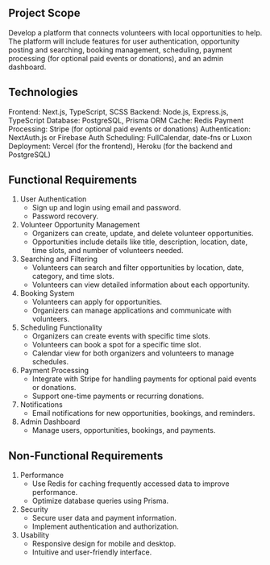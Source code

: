 ## Project Scope
Develop a platform that connects volunteers with local opportunities to help. The platform will include features for user authentication, opportunity posting and searching, booking management, scheduling, payment processing (for optional paid events or donations), and an admin dashboard.

## Technologies
Frontend: Next.js, TypeScript, SCSS
Backend: Node.js, Express.js, TypeScript
Database: PostgreSQL, Prisma ORM
Cache: Redis
Payment Processing: Stripe (for optional paid events or donations)
Authentication: NextAuth.js or Firebase Auth
Scheduling: FullCalendar, date-fns or Luxon
Deployment: Vercel (for the frontend), Heroku (for the backend and PostgreSQL)

## Functional Requirements
1. User Authentication
    - Sign up and login using email and password.
    - Password recovery.
2. Volunteer Opportunity Management
    - Organizers can create, update, and delete volunteer opportunities.
    - Opportunities include details like title, description, location, date, time slots, and number of volunteers needed.
3. Searching and Filtering
    - Volunteers can search and filter opportunities by location, date, category, and time slots.
    - Volunteers can view detailed information about each opportunity.
4. Booking System
    - Volunteers can apply for opportunities.
    - Organizers can manage applications and communicate with volunteers.
5. Scheduling Functionality
    - Organizers can create events with specific time slots.
    - Volunteers can book a spot for a specific time slot.
    - Calendar view for both organizers and volunteers to manage schedules.
6. Payment Processing
    - Integrate with Stripe for handling payments for optional paid events or donations.
    - Support one-time payments or recurring donations.
7. Notifications
    - Email notifications for new opportunities, bookings, and reminders.
8. Admin Dashboard
    - Manage users, opportunities, bookings, and payments.
    
## Non-Functional Requirements
1. Performance
    - Use Redis for caching frequently accessed data to improve performance.
    - Optimize database queries using Prisma.
2. Security
    - Secure user data and payment information.
    - Implement authentication and authorization.
3. Usability
    - Responsive design for mobile and desktop.
    - Intuitive and user-friendly interface.